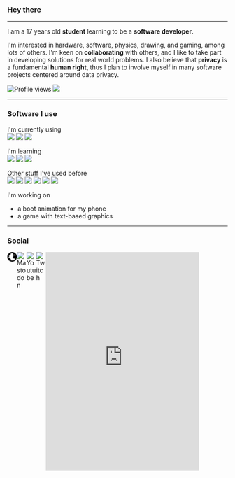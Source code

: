 ### Hey there

---

I am a 17 years old **student** learning to be a **software developer**.

I'm interested in hardware, software, physics, drawing, and gaming, among lots of others. I'm keen on **collaborating** with others, and I like to take part in developing solutions for real world problems. I also believe that **privacy** is a fundamental **human right**, thus I plan to involve myself in many software projects centered around data privacy.

![Profile views](https://gpvc.arturio.dev/csumpasd)  <img src="https://img.shields.io/github/followers/csumpasd?label=Follows" style=" float:left, margin-right:10px" />

---

### Software I use

I'm currently using \
<img src="https://badgen.net/badge/icon/Arch%20Linux?icon=https://upload.wikimedia.org/wikipedia/commons/a/a5/Archlinux-icon-crystal-64.svg&label"/> <img src="https://badgen.net/badge/icon/VS%20Code?icon=visualstudio&label&color=207cb6" /> <img src="https://badgen.net/badge/icon/Firefox?icon=firefox&label&color=ff780a" />

I'm learning \
<img src="https://img.shields.io/badge/-Python-black?style=flat&logo=python&logoColor=white">
<img src="http://img.shields.io/badge/-Java-F89820?style=flat&logo=java&logoColor=white">
<img src="https://img.shields.io/badge/-JavaScript-eed718?style=flat&logo=javascript&logoColor=ffffff">

Other stuff I've used before \
<img src = "https://img.shields.io/badge/-HTML5-E34F26?style=flat&logo=html5&logoColor=white"> 
<img src = "https://img.shields.io/badge/-CSS3-1572B6?style=flat&logo=css3&logoColor=white">
<img src="https://img.shields.io/badge/-Node.js-3C873A?style=flat&logo=Node.js&logoColor=white">
<img src="http://img.shields.io/badge/-Git-F1502F?style=flat&logo=git&logoColor=FFFFFF">
<img src="http://img.shields.io/badge/-VS%20Code-007ACC?style=flat&logo=visual%20studio%20code&logoColor=white">
<img src="http://img.shields.io/badge/-Github-000000?style=flat&logo=github&logoColor=FFFFFF">

I'm working on
* a boot animation for my phone
* a game with text-based graphics

---

### Social

[<img align="left" alt="csutora.com" width="22px" src="https://raw.githubusercontent.com/iconic/open-iconic/master/svg/globe.svg" />][website]
[<img align="left" alt="Mastodon" width="22px" src="https://cdn.jsdelivr.net/npm/simple-icons@v3/icons/mastodon.svg" />][mastodon]
[<img align="left" alt="Youtube" width="22px" src="https://cdn.jsdelivr.net/npm/simple-icons@v3/icons/youtube.svg" />][youtube]
[<img align="left" alt="Twitch" width="22px" src="https://cdn.jsdelivr.net/npm/simple-icons@v3/icons/twitch.svg" />][twitch]

<iframe src="https://discord.com/widget?id=759054884543660062&theme=dark" width="350" height="500" allowtransparency="true" frameborder="0" sandbox="allow-popups allow-popups-to-escape-sandbox allow-same-origin allow-scripts"></iframe>


[website]: https://csutora.com
[mastodon]: https://fosstodon.org/@csumpasd
[youtube]: https://www.youtube.com/channel/UCXidLlMUGFIILvFaUFLNi1Q
[twitch]: https://twitch.tv/csumpasd

